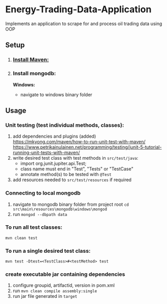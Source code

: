 # Energy-Trading-Data-Application

Implements an application to scrape for and process oil trading data using OOP

## Setup 

1. ### [Install Maven:](https://maven.apache.org/install.html)

2. ### Install mongodb:
   **Windows:**
      - navigate to windows binary folder




## Usage


### Unit testing (test individual methods, classes): 
1. add dependencies and plugins (added)
https://mkyong.com/maven/how-to-run-unit-test-with-maven/
https://www.petrikainulainen.net/programming/testing/junit-5-tutorial-running-unit-tests-with-maven/
2. write desired test class with test methods in ```src/test/java```:
   - import org.junit.jupiter.api.Test;
   - class name must end in "Test", "Tests" or "TestCase"
   - annotate method(s) to be tested with ```@Test```
3. add resources needed to ```src/test/resources``` if required

### Connecting to local mongodb
1. navigate to mongodb binary folder from project root ```cd src\main\resources\mongodb\windows\mongod```
2. run ```mongod --dbpath data```



### To run all test classes:
```mvn clean test```

### To run a single desired test class:
```mvn test -Dtest=<TestClass>#<testMethod> test```


### create executable jar containing dependencies 
1. configure groupid, artifactid, version in pom.xml
2. run ```mvn clean compile assembly:single```
3. run jar file generated in ```target```
